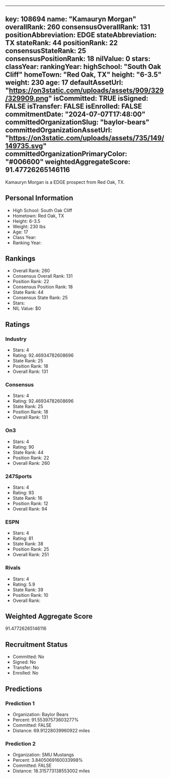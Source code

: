 ---
  key: 108694
  name: "Kamauryn Morgan"
  overallRank: 260
  consensusOverallRank: 131
  positionAbbreviation: EDGE
  stateAbbreviation: TX
  stateRank: 44
  positionRank: 22
  consensusStateRank: 25
  consensusPositionRank: 18
  nilValue: 0
  stars: 
  classYear: 
  rankingYear: 
  highSchool: "South Oak Cliff"
  homeTown: "Red Oak, TX"
  height: "6-3.5"
  weight: 230
  age: 17
  defaultAssetUrl: "https://on3static.com/uploads/assets/909/329/329909.png"
  isCommitted: TRUE
  isSigned: FALSE
  isTransfer: FALSE
  isEnrolled: FALSE
  commitmentDate: "2024-07-07T17:48:00"
  committedOrganizationSlug: "baylor-bears"
  committedOrganizationAssetUrl: "https://on3static.com/uploads/assets/735/149/149735.svg"
  committedOrganizationPrimaryColor: "#006600"
  weightedAggregateScore: 91.47726265146116
  ---
  
  Kamauryn Morgan is a EDGE prospect from Red Oak, TX.
  
  ## Personal Information
  - High School: South Oak Cliff
  - Hometown: Red Oak, TX
  - Height: 6-3.5
  - Weight: 230 lbs
  - Age: 17
  - Class Year: 
  - Ranking Year: 
  
  ## Rankings
  - Overall Rank: 260
  - Consensus Overall Rank: 131
  - Position Rank: 22
  - Consensus Position Rank: 18
  - State Rank: 44
  - Consensus State Rank: 25
  - Stars: 
  - NIL Value: $0
  
  ## Ratings
  
  ### Industry
  - Stars: 4
  - Rating: 92.46934782608696
  - State Rank: 25
  - Position Rank: 18
  - Overall Rank: 131
  
  ### Consensus
  - Stars: 4
  - Rating: 92.46934782608696
  - State Rank: 25
  - Position Rank: 18
  - Overall Rank: 131
  
  ### On3
  - Stars: 4
  - Rating: 90
  - State Rank: 44
  - Position Rank: 22
  - Overall Rank: 260
  
  ### 247Sports
  - Stars: 4
  - Rating: 93
  - State Rank: 16
  - Position Rank: 12
  - Overall Rank: 94
  
  ### ESPN
  - Stars: 4
  - Rating: 81
  - State Rank: 38
  - Position Rank: 25
  - Overall Rank: 251
  
  ### Rivals
  - Stars: 4
  - Rating: 5.9
  - State Rank: 39
  - Position Rank: 10
  - Overall Rank: 
  
  ## Weighted Aggregate Score
  91.47726265146116
  
  ## Recruitment Status
  - Committed: No
  - Signed: No
  - Transfer: No
  - Enrolled: No
  
  
  
  ## Predictions
  
  ### Prediction 1
  - Organization: Baylor Bears
  - Percent: 91.55397573603277%
  - Committed: FALSE
  - Distance: 69.91228039960922 miles
  
  ### Prediction 2
  - Organization: SMU Mustangs
  - Percent: 3.8405069160033998%
  - Committed: FALSE
  - Distance: 18.315773138553002 miles
  